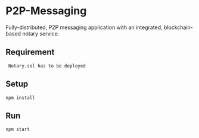 # P2P-Messaging

Fully-distributed, P2P messaging application with an integrated, blockchain-based notary service.

## Requirement

``` Notary.sol has to be deployed```

## Setup

```npm install```

## Run

```npm start```
